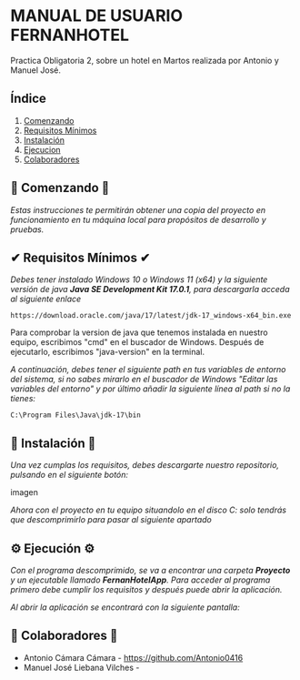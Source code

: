 # MANUAL DE USUARIO FERNANHOTEL
Practica Obligatoria 2, sobre un hotel en Martos realizada por Antonio y Manuel José.

## Índice
1. [Comenzando](#comenzando)
2. [Requisitos Mínimos](#requisitos)
3. [Instalación](#instalacion)
4. [Ejecucion](#ejecucion)
5. [Colaboradores](#colaboradores)

## 🔰​ Comenzando 🔰​

_Estas instrucciones te permitirán obtener una copia del proyecto en funcionamiento en tu máquina local para propósitos de desarrollo y pruebas._

## ✔ Requisitos Mínimos ✔

_Debes tener instalado Windows 10 o Windows 11 (x64) y la siguiente versión de java
**Java SE Development Kit 17.0.1**, para descargarla acceda al siguiente enlace_

```
https://download.oracle.com/java/17/latest/jdk-17_windows-x64_bin.exe
```

Para comprobar la version de java que tenemos instalada en nuestro equipo, escribimos "cmd" en el buscador de Windows. Después de ejecutarlo, escribimos "java-version" en la terminal.

_A continuación, debes tener el siguiente path en tus variables de entorno del sistema, si no sabes mirarlo en el buscador de Windows "Editar las variables del entorno" y por último añadir la siguiente línea al path si no la tienes:_

```
C:\Program Files\Java\jdk-17\bin
```

## 🔧 Instalación 🔧

_Una vez cumplas los requisitos, debes descargarte nuestro repositorio, pulsando en el siguiente botón:_

imagen

_Ahora con el proyecto en tu equipo situandolo en el disco C: solo tendrás que descomprimirlo para pasar al siguiente apartado_

## ⚙️ Ejecución ⚙️
_Con el programa descomprimido, se va a encontrar una carpeta **Proyecto** y un ejecutable llamado **FernanHotelApp**. Para acceder al programa primero debe cumplir los requisitos y después puede abrir la aplicación._

_Al abrir la aplicación se encontrará con la siguiente pantalla:_


## 📝 Colaboradores 📝

- Antonio Cámara Cámara - https://github.com/Antonio0416
- Manuel José Liebana Vilches - 
